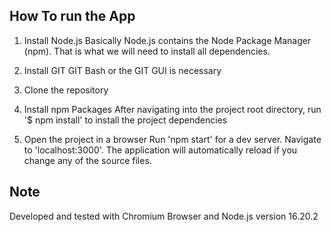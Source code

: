 ## How To run the App

1. Install Node.js
Basically Node.js contains the Node Package Manager (npm). That is what we will need to install all dependencies.

2. Install GIT
GIT Bash or the GIT GUI is necessary

3. Clone the repository

4. Install npm Packages
After navigating into the project root directory, run '$ npm install' to install the project dependencies

5. Open the project in a browser
Run 'npm start' for a dev server. Navigate to 'localhost:3000'. The application will automatically reload if you change any of the source files.

## Note

Developed and tested with Chromium Browser and Node.js version 16.20.2
